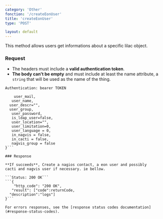 ```yaml
---
category: 'Other'
fonction: '/createEonUser'
title: 'createEonUser'
type: 'POST'

layout: default
---
```


This method allows users get informations about a specific lilac object.

### Request

* The headers must include a **valid authentication token**.
* **The body can't be empty** and must include at least the name attribute, a `string` that will be used as the name of the thing.

```Authentication: bearer TOKEN```
```{
    user_mail,
   user_name,
  user_descr="",
  user_group,
   user_password,
   is_ldap_user=false,
   user_location="",
   user_limitation=0,
   user_language = 0,
   in_nagvis = false,
   in_cacti = false,
   nagvis_group = false
}```

### Response

**If succeeds**, Create a nagios contact, a eon user and possibly cacti and nagvis user if necessary. ie bellow.

```Status: 200 OK```
```{
    "http_code": "200 OK",
   "result": ["code":returnCode,
  "description":"logs"]
}```

For errors responses, see the [response status codes documentation](#response-status-codes).